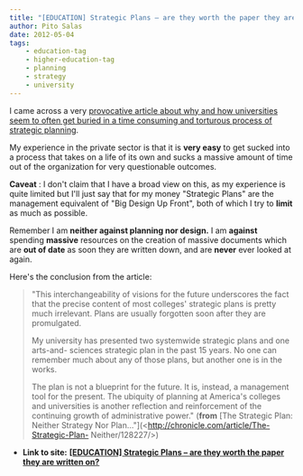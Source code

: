 ```yaml
---
title: "[EDUCATION] Strategic Plans – are they worth the paper they are written on?"
author: Pito Salas
date: 2012-05-04
tags:
    - education-tag
    - higher-education-tag
    - planning
    - strategy
    - university
---
```


I came across a very [provocative article about why and how universities seem
to often get buried in a time consuming and torturous process of strategic
planning](<http://chronicle.com/article/The-Strategic-Plan-Neither/128227/>).

My experience in the private sector is that it is **very easy** to get sucked
into a process that takes on a life of its own and sucks a massive amount of
time out of the organization for very questionable outcomes.

**Caveat** : I don't claim that I have a broad view on this, as my experience
is quite limited but I'll just say that for my money "Strategic Plans" are the
management equivalent of "Big Design Up Front", both of which I try to
**limit** as much as possible.

Remember I am **neither against planning nor design.** I am **against**
spending **massive** resources on the creation of massive documents which are
**out of date** as soon they are written down, and are **never** ever looked
at again.

Here's the conclusion from the article:

> "This interchangeability of visions for the future underscores the fact that
> the precise content of most colleges' strategic plans is pretty much
> irrelevant. Plans are usually forgotten soon after they are promulgated.
>
> My university has presented two systemwide strategic plans and one arts-and-
> sciences strategic plan in the past 15 years. No one can remember much about
> any of those plans, but another one is in the works.
>
> The plan is not a blueprint for the future. It is, instead, a management
> tool for the present. The ubiquity of planning at America's colleges and
> universities is another reflection and reinforcement of the continuing
> growth of administrative power." (**from** [The Strategic Plan: Neither
> Strategy Nor Plan…"](<http://chronicle.com/article/The-Strategic-Plan-
> Neither/128227/>)


* **Link to site:** **[[EDUCATION] Strategic Plans – are they worth the paper they are written on?](None)**
